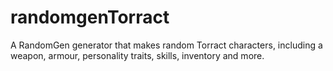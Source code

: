 # randomgenTorract
A RandomGen generator that makes random Torract characters, including a weapon, armour, personality traits, skills, inventory and more.
